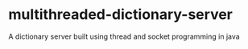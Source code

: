 # multithreaded-dictionary-server
A dictionary server built using thread and socket programming in java
